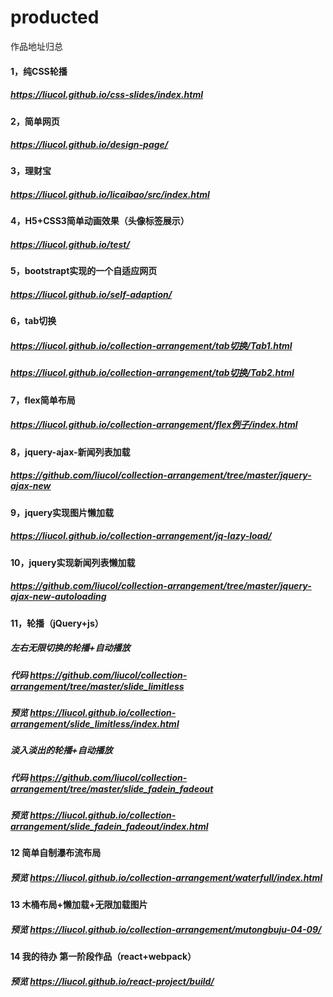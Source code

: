# producted
作品地址归总
#### 1，纯CSS轮播
##### https://liucol.github.io/css-slides/index.html
#### 2，简单网页
##### https://liucol.github.io/design-page/
#### 3，理财宝
##### https://liucol.github.io/licaibao/src/index.html
#### 4，H5+CSS3简单动画效果（头像标签展示）
##### https://liucol.github.io/test/
#### 5，bootstrapt实现的一个自适应网页
##### https://liucol.github.io/self-adaption/
#### 6，tab切换
##### https://liucol.github.io/collection-arrangement/tab切换/Tab1.html
##### https://liucol.github.io/collection-arrangement/tab切换/Tab2.html
#### 7，flex简单布局
##### https://liucol.github.io/collection-arrangement/flex例子/index.html  
#### 8，jquery-ajax-新闻列表加载
##### https://github.com/liucol/collection-arrangement/tree/master/jquery-ajax-new
#### 9，jquery实现图片懒加载
##### https://liucol.github.io/collection-arrangement/jq-lazy-load/
#### 10，jquery实现新闻列表懒加载
##### https://github.com/liucol/collection-arrangement/tree/master/jquery-ajax-new-autoloading
#### 11，轮播（jQuery+js）
##### 左右无限切换的轮播+自动播放
##### 代码 https://github.com/liucol/collection-arrangement/tree/master/slide_limitless
##### 预览 https://liucol.github.io/collection-arrangement/slide_limitless/index.html
##### 淡入淡出的轮播+自动播放
##### 代码 https://github.com/liucol/collection-arrangement/tree/master/slide_fadein_fadeout
##### 预览 https://liucol.github.io/collection-arrangement/slide_fadein_fadeout/index.html
#### 12 简单自制瀑布流布局
##### 预览 https://liucol.github.io/collection-arrangement/waterfull/index.html
#### 13 木桶布局+懒加载+无限加载图片
##### 预览 https://liucol.github.io/collection-arrangement/mutongbuju-04-09/
#### 14 我的待办 第一阶段作品（react+webpack）
##### 预览 https://liucol.github.io/react-project/build/
